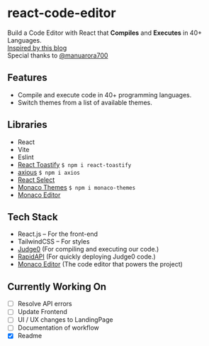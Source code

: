 # react-code-editor

Build a Code Editor with React that **Compiles** and **Executes** in 40+ Languages.
<br>
[Inspired by this blog](https://www.freecodecamp.org/news/how-to-build-react-based-code-editor/)
<br>Special thanks to [@manuarora700](https://github.com/manuarora700)
<br>

## Features

- Compile and execute code in 40+ programming languages.
- Switch themes from a list of available themes.

## Libraries

- React
- Vite
- Eslint
- [React Toastify](https://www.npmjs.com/package/react-toastify) `$ npm i react-toastify`
- [axious](https://www.npmjs.com/package/axios) `$ npm i axios`
- [React Select](https://react-select.com/home)
- [Monaco Themes](https://www.npmjs.com/package/monaco-themes") `$ npm i monaco-themes`
- [Monaco Editor](https://www.npmjs.com/package/@monaco-editor/react)

## Tech Stack

- React.js – For the front-end
- TailwindCSS – For styles
- [Judge0](https://judge0.com/#products) (For compiling and executing our code.)
- [RapidAPI](https://rapidapi.com/hub) (For quickly deploying Judge0 code.)
- [Monaco Editor](https://www.npmjs.com/package/@monaco-editor/react) (The code editor that powers the project)

## Currently Working On

- [ ] Resolve API errors
- [ ] Update Frontend
- [ ] UI / UX changes to LandingPage
- [ ] Documentation of workflow
- [x] Readme
